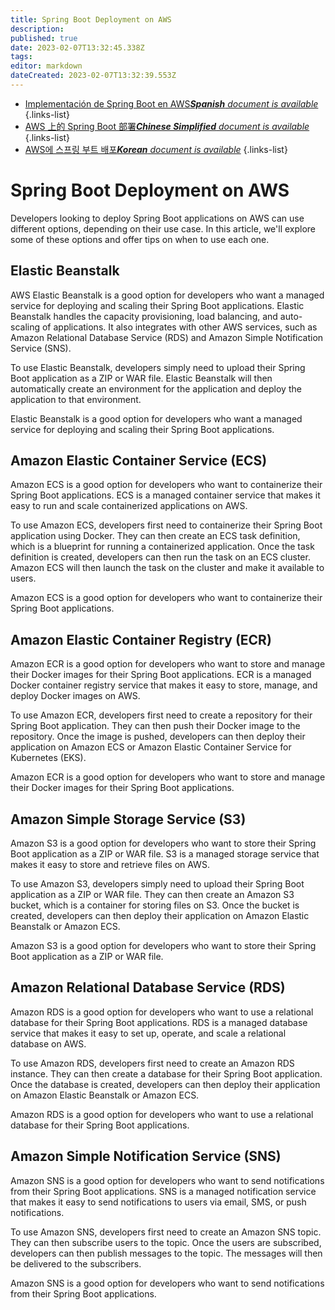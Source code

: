 ```yaml
---
title: Spring Boot Deployment on AWS
description: 
published: true
date: 2023-02-07T13:32:45.338Z
tags: 
editor: markdown
dateCreated: 2023-02-07T13:32:39.553Z
---
```


- [Implementación de Spring Boot en AWS***Spanish** document is available*](/es/Knowledge-base/Spring-Boot/spring-boot-deployment-on-aws)
{.links-list}
- [AWS 上的 Spring Boot 部署***Chinese Simplified** document is available*](/zh/Knowledge-base/Spring-Boot/spring-boot-deployment-on-aws)
{.links-list}
- [AWS에 스프링 부트 배포***Korean** document is available*](/ko/Knowledge-base/Spring-Boot/spring-boot-deployment-on-aws)
{.links-list}



# Spring Boot Deployment on AWS

Developers looking to deploy Spring Boot applications on AWS can use different options, depending on their use case. In this article, we'll explore some of these options and offer tips on when to use each one.

## Elastic Beanstalk

AWS Elastic Beanstalk is a good option for developers who want a managed service for deploying and scaling their Spring Boot applications. Elastic Beanstalk handles the capacity provisioning, load balancing, and auto-scaling of applications. It also integrates with other AWS services, such as Amazon Relational Database Service (RDS) and Amazon Simple Notification Service (SNS).

To use Elastic Beanstalk, developers simply need to upload their Spring Boot application as a ZIP or WAR file. Elastic Beanstalk will then automatically create an environment for the application and deploy the application to that environment.

Elastic Beanstalk is a good option for developers who want a managed service for deploying and scaling their Spring Boot applications.

## Amazon Elastic Container Service (ECS)

Amazon ECS is a good option for developers who want to containerize their Spring Boot applications. ECS is a managed container service that makes it easy to run and scale containerized applications on AWS.

To use Amazon ECS, developers first need to containerize their Spring Boot application using Docker. They can then create an ECS task definition, which is a blueprint for running a containerized application. Once the task definition is created, developers can then run the task on an ECS cluster. Amazon ECS will then launch the task on the cluster and make it available to users.

Amazon ECS is a good option for developers who want to containerize their Spring Boot applications.

## Amazon Elastic Container Registry (ECR)

Amazon ECR is a good option for developers who want to store and manage their Docker images for their Spring Boot applications. ECR is a managed Docker container registry service that makes it easy to store, manage, and deploy Docker images on AWS.

To use Amazon ECR, developers first need to create a repository for their Spring Boot application. They can then push their Docker image to the repository. Once the image is pushed, developers can then deploy their application on Amazon ECS or Amazon Elastic Container Service for Kubernetes (EKS).

Amazon ECR is a good option for developers who want to store and manage their Docker images for their Spring Boot applications.

## Amazon Simple Storage Service (S3)

Amazon S3 is a good option for developers who want to store their Spring Boot application as a ZIP or WAR file. S3 is a managed storage service that makes it easy to store and retrieve files on AWS.

To use Amazon S3, developers simply need to upload their Spring Boot application as a ZIP or WAR file. They can then create an Amazon S3 bucket, which is a container for storing files on S3. Once the bucket is created, developers can then deploy their application on Amazon Elastic Beanstalk or Amazon ECS.

Amazon S3 is a good option for developers who want to store their Spring Boot application as a ZIP or WAR file.

## Amazon Relational Database Service (RDS)

Amazon RDS is a good option for developers who want to use a relational database for their Spring Boot applications. RDS is a managed database service that makes it easy to set up, operate, and scale a relational database on AWS.

To use Amazon RDS, developers first need to create an Amazon RDS instance. They can then create a database for their Spring Boot application. Once the database is created, developers can then deploy their application on Amazon Elastic Beanstalk or Amazon ECS.

Amazon RDS is a good option for developers who want to use a relational database for their Spring Boot applications.

## Amazon Simple Notification Service (SNS)

Amazon SNS is a good option for developers who want to send notifications from their Spring Boot applications. SNS is a managed notification service that makes it easy to send notifications to users via email, SMS, or push notifications.

To use Amazon SNS, developers first need to create an Amazon SNS topic. They can then subscribe users to the topic. Once the users are subscribed, developers can then publish messages to the topic. The messages will then be delivered to the subscribers.

Amazon SNS is a good option for developers who want to send notifications from their Spring Boot applications.